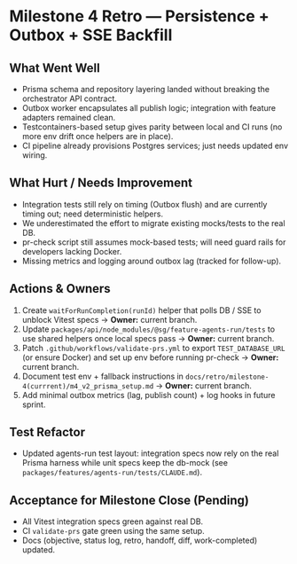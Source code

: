 # Milestone 4 Retro — Persistence + Outbox + SSE Backfill

## What Went Well
- Prisma schema and repository layering landed without breaking the orchestrator API contract.
- Outbox worker encapsulates all publish logic; integration with feature adapters remained clean.
- Testcontainers-based setup gives parity between local and CI runs (no more env drift once helpers are in place).
- CI pipeline already provisions Postgres services; just needs updated env wiring.

## What Hurt / Needs Improvement
- Integration tests still rely on timing (Outbox flush) and are currently timing out; need deterministic helpers.
- We underestimated the effort to migrate existing mocks/tests to the real DB.
- pr-check script still assumes mock-based tests; will need guard rails for developers lacking Docker.
- Missing metrics and logging around outbox lag (tracked for follow-up).

## Actions & Owners
1. Create `waitForRunCompletion(runId)` helper that polls DB / SSE to unblock Vitest specs → **Owner:** current branch.
2. Update `packages/api/node_modules/@sg/feature-agents-run/tests` to use shared helpers once local specs pass → **Owner:** current branch.
3. Patch `.github/workflows/validate-prs.yml` to export `TEST_DATABASE_URL` (or ensure Docker) and set up env before running pr-check → **Owner:** current branch.
4. Document test env + fallback instructions in `docs/retro/milestone-4(currrent)/m4_v2_prisma_setup.md` → **Owner:** current branch.
5. Add minimal outbox metrics (lag, publish count) + log hooks in future sprint.

## Test Refactor
- Updated agents-run test layout: integration specs now rely on the real Prisma harness while unit specs keep the db-mock (see `packages/features/agents-run/tests/CLAUDE.md`).

## Acceptance for Milestone Close (Pending)
- All Vitest integration specs green against real DB.
- CI `validate-prs` gate green using the same setup.
- Docs (objective, status log, retro, handoff, diff, work-completed) updated.
